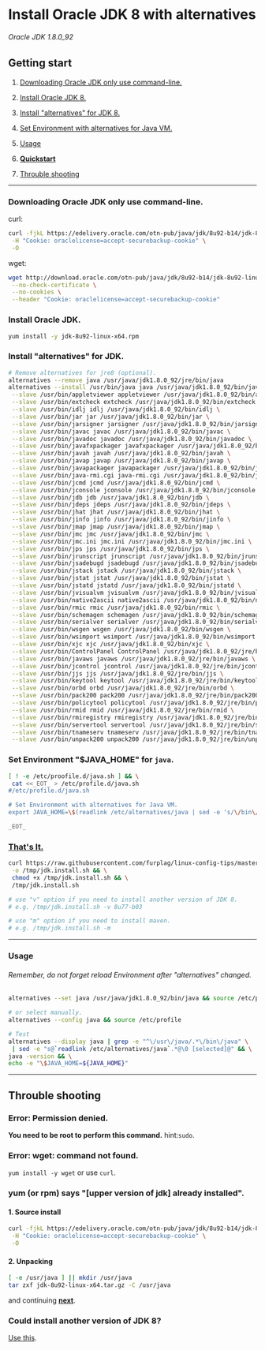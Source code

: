 # Install Oracle JDK 8 with alternatives
###### Oracle JDK 1.8.0_92

## Getting start

1. [Downloading Oracle JDK only use command-line.](#downloading-oracle-jdk-only-use-command-line)

2. [Install Oracle JDK 8.](#install-oracle-jdk)

3. [Install "alternatives" for JDK 8.](#install-alternatives-for-jdk)

4. [Set Environment with alternatives for Java VM.](#set-environment-java_home-for-java)

5. [Usage](#usage)

6. **[Quickstart](#thats-it)**

7. [Throuble shooting](#throuble-shooting)

----

### Downloading Oracle JDK only use command-line.
curl:
```bash
curl -fjkL https://edelivery.oracle.com/otn-pub/java/jdk/8u92-b14/jdk-8u92-linux-x64.rpm \
 -H "Cookie: oraclelicense=accept-securebackup-cookie" \
 -O
```

wget:
```bash
wget http://download.oracle.com/otn-pub/java/jdk/8u92-b14/jdk-8u92-linux-x64.rpm \
 --no-check-certificate \
 --no-cookies \
 --header "Cookie: oraclelicense=accept-securebackup-cookie"
```

### Install Oracle JDK.
```bash
yum install -y jdk-8u92-linux-x64.rpm
```

### Install "alternatives" for JDK.
```bash
# Remove alternatives for jre8 (optional).
alternatives --remove java /usr/java/jdk1.8.0_92/jre/bin/java
alternatives --install /usr/bin/java java /usr/java/jdk1.8.0_92/bin/java 180077 \
 --slave /usr/bin/appletviewer appletviewer /usr/java/jdk1.8.0_92/bin/appletviewer \
 --slave /usr/bin/extcheck extcheck /usr/java/jdk1.8.0_92/bin/extcheck \
 --slave /usr/bin/idlj idlj /usr/java/jdk1.8.0_92/bin/idlj \
 --slave /usr/bin/jar jar /usr/java/jdk1.8.0_92/bin/jar \
 --slave /usr/bin/jarsigner jarsigner /usr/java/jdk1.8.0_92/bin/jarsigner \
 --slave /usr/bin/javac javac /usr/java/jdk1.8.0_92/bin/javac \
 --slave /usr/bin/javadoc javadoc /usr/java/jdk1.8.0_92/bin/javadoc \
 --slave /usr/bin/javafxpackager javafxpackager /usr/java/jdk1.8.0_92/bin/javafxpackager \
 --slave /usr/bin/javah javah /usr/java/jdk1.8.0_92/bin/javah \
 --slave /usr/bin/javap javap /usr/java/jdk1.8.0_92/bin/javap \
 --slave /usr/bin/javapackager javapackager /usr/java/jdk1.8.0_92/bin/javapackager \
 --slave /usr/bin/java-rmi.cgi java-rmi.cgi /usr/java/jdk1.8.0_92/bin/java-rmi.cgi \
 --slave /usr/bin/jcmd jcmd /usr/java/jdk1.8.0_92/bin/jcmd \
 --slave /usr/bin/jconsole jconsole /usr/java/jdk1.8.0_92/bin/jconsole \
 --slave /usr/bin/jdb jdb /usr/java/jdk1.8.0_92/bin/jdb \
 --slave /usr/bin/jdeps jdeps /usr/java/jdk1.8.0_92/bin/jdeps \
 --slave /usr/bin/jhat jhat /usr/java/jdk1.8.0_92/bin/jhat \
 --slave /usr/bin/jinfo jinfo /usr/java/jdk1.8.0_92/bin/jinfo \
 --slave /usr/bin/jmap jmap /usr/java/jdk1.8.0_92/bin/jmap \
 --slave /usr/bin/jmc jmc /usr/java/jdk1.8.0_92/bin/jmc \
 --slave /usr/bin/jmc.ini jmc.ini /usr/java/jdk1.8.0_92/bin/jmc.ini \
 --slave /usr/bin/jps jps /usr/java/jdk1.8.0_92/bin/jps \
 --slave /usr/bin/jrunscript jrunscript /usr/java/jdk1.8.0_92/bin/jrunscript \
 --slave /usr/bin/jsadebugd jsadebugd /usr/java/jdk1.8.0_92/bin/jsadebugd \
 --slave /usr/bin/jstack jstack /usr/java/jdk1.8.0_92/bin/jstack \
 --slave /usr/bin/jstat jstat /usr/java/jdk1.8.0_92/bin/jstat \
 --slave /usr/bin/jstatd jstatd /usr/java/jdk1.8.0_92/bin/jstatd \
 --slave /usr/bin/jvisualvm jvisualvm /usr/java/jdk1.8.0_92/bin/jvisualvm \
 --slave /usr/bin/native2ascii native2ascii /usr/java/jdk1.8.0_92/bin/native2ascii \
 --slave /usr/bin/rmic rmic /usr/java/jdk1.8.0_92/bin/rmic \
 --slave /usr/bin/schemagen schemagen /usr/java/jdk1.8.0_92/bin/schemagen \
 --slave /usr/bin/serialver serialver /usr/java/jdk1.8.0_92/bin/serialver \
 --slave /usr/bin/wsgen wsgen /usr/java/jdk1.8.0_92/bin/wsgen \
 --slave /usr/bin/wsimport wsimport /usr/java/jdk1.8.0_92/bin/wsimport \
 --slave /usr/bin/xjc xjc /usr/java/jdk1.8.0_92/bin/xjc \
 --slave /usr/bin/ControlPanel ControlPanel /usr/java/jdk1.8.0_92/jre/bin/ControlPanel \
 --slave /usr/bin/javaws javaws /usr/java/jdk1.8.0_92/jre/bin/javaws \
 --slave /usr/bin/jcontrol jcontrol /usr/java/jdk1.8.0_92/jre/bin/jcontrol \
 --slave /usr/bin/jjs jjs /usr/java/jdk1.8.0_92/jre/bin/jjs \
 --slave /usr/bin/keytool keytool /usr/java/jdk1.8.0_92/jre/bin/keytool \
 --slave /usr/bin/orbd orbd /usr/java/jdk1.8.0_92/jre/bin/orbd \
 --slave /usr/bin/pack200 pack200 /usr/java/jdk1.8.0_92/jre/bin/pack200 \
 --slave /usr/bin/policytool policytool /usr/java/jdk1.8.0_92/jre/bin/policytool \
 --slave /usr/bin/rmid rmid /usr/java/jdk1.8.0_92/jre/bin/rmid \
 --slave /usr/bin/rmiregistry rmiregistry /usr/java/jdk1.8.0_92/jre/bin/rmiregistry \
 --slave /usr/bin/servertool servertool /usr/java/jdk1.8.0_92/jre/bin/servertool \
 --slave /usr/bin/tnameserv tnameserv /usr/java/jdk1.8.0_92/jre/bin/tnameserv \
 --slave /usr/bin/unpack200 unpack200 /usr/java/jdk1.8.0_92/jre/bin/unpack200
```

### Set Environment "$JAVA_HOME" for `java`.
```bash
[ ! -e /etc/proofile.d/java.sh ] && \
 cat <<_EOT_ > /etc/profile.d/java.sh
#/etc/profile.d/java.sh

# Set Environment with alternatives for Java VM.
export JAVA_HOME=\$(readlink /etc/alternatives/java | sed -e 's/\/bin\/java//g')

_EOT_
```
### [That's It.](jdk.install.sh)
```bash
curl https://raw.githubusercontent.com/furplag/linux-config-tips/master/rhel/java/jdk.install.sh \
 -o /tmp/jdk.install.sh && \
 chmod +x /tmp/jdk.install.sh && \
 /tmp/jdk.install.sh

# use "v" option if you need to install another version of JDK 8.
# e.g. /tmp/jdk.install.sh -v 8u77-b03

# use "m" option if you need to install maven. 
# e.g. /tmp/jdk.install.sh -m
```
---

### Usage
###### Remember, do not forget reload Environment after "alternatives" changed.
```bash
alternatives --set java /usr/java/jdk1.8.0_92/bin/java && source /etc/profile

# or select manually.
alternatives --config java && source /etc/profile

# Test
alternatives --display java | grep -e "^\/usr\/java/.*\/bin\/java" \
 | sed -e "s@`readlink /etc/alternatives/java`.*@\0 [selected]@" && \
java -version && \
echo -e "\$JAVA_HOME=${JAVA_HOME}"
```
---

## Throuble shooting

### Error: Permission denied.
**You need to be root to perform this command.** hint:`sudo`.

### Error: wget: command not found.
`yum install -y wget` or use `curl`.

### yum (or rpm) says "[upper version of jdk] already installed".
#### 1. Source install
```bash
curl -fjkL https://edelivery.oracle.com/otn-pub/java/jdk/8u92-b14/jdk-8u92-linux-x64.tar.gz \
 -H "Cookie: oraclelicense=accept-securebackup-cookie" \
 -O
```
#### 2. Unpacking
```bash
[ -e /usr/java ] || mkdir /usr/java
tar zxf jdk-8u92-linux-x64.tar.gz -C /usr/java
```
and continuing **[next](#install-alternatives-for-jdk)**.

### Could install another version of JDK 8?
[Use this](jdk.install.sh).
